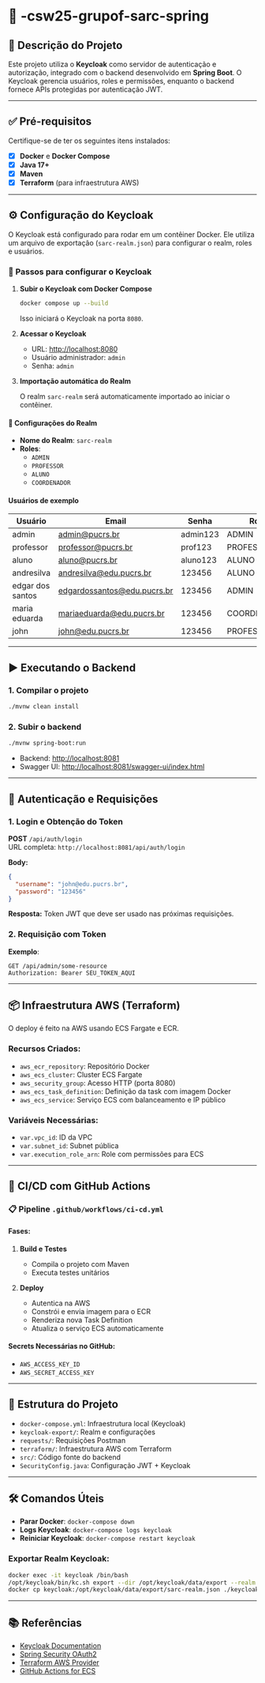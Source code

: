 # 📘 -csw25-grupof-sarc-spring

## 🧾 Descrição do Projeto

Este projeto utiliza o **Keycloak** como servidor de autenticação e autorização, integrado com o backend desenvolvido em **Spring Boot**. O Keycloak gerencia usuários, roles e permissões, enquanto o backend fornece APIs protegidas por autenticação JWT.

---

## ✅ Pré-requisitos

Certifique-se de ter os seguintes itens instalados:

- [x] **Docker** e **Docker Compose**
- [x] **Java 17+**
- [x] **Maven**
- [x] **Terraform** (para infraestrutura AWS)

---

## ⚙️ Configuração do Keycloak

O Keycloak está configurado para rodar em um contêiner Docker. Ele utiliza um arquivo de exportação (`sarc-realm.json`) para configurar o realm, roles e usuários.

### 🚀 Passos para configurar o Keycloak

1. **Subir o Keycloak com Docker Compose**

   ```bash
   docker compose up --build
   ```

   Isso iniciará o Keycloak na porta `8080`.

2. **Acessar o Keycloak**
   - URL: [http://localhost:8080](http://localhost:8080)
   - Usuário administrador: `admin`
   - Senha: `admin`

3. **Importação automática do Realm**

   O realm `sarc-realm` será automaticamente importado ao iniciar o contêiner.

#### 🔐 Configurações do Realm

- **Nome do Realm**: `sarc-realm`
- **Roles**:
  - `ADMIN`
  - `PROFESSOR`
  - `ALUNO`
  - `COORDENADOR`

#### Usuários de exemplo

| Usuário         | Email                        | Senha   | Role        |
|-----------------|------------------------------|---------|-------------|
| admin           | admin@pucrs.br               | admin123| ADMIN       |
| professor       | professor@pucrs.br           | prof123 | PROFESSOR   |
| aluno           | aluno@pucrs.br               | aluno123| ALUNO       |
| andresilva      | andresilva@edu.pucrs.br      | 123456  | ALUNO       |
| edgar dos santos| edgardossantos@edu.pucrs.br  | 123456  | ADMIN       |
| maria eduarda   | mariaeduarda@edu.pucrs.br    | 123456  | COORDENADOR |
| john            | john@edu.pucrs.br            | 123456  | PROFESSOR   |

---

## ▶️ Executando o Backend

### 1. Compilar o projeto

```bash
./mvnw clean install
```

### 2. Subir o backend

```bash
./mvnw spring-boot:run
```

- Backend: [http://localhost:8081](http://localhost:8081)
- Swagger UI: [http://localhost:8081/swagger-ui/index.html](http://localhost:8081/swagger-ui/index.html)

---

## 🔐 Autenticação e Requisições

### 1. Login e Obtenção do Token

**POST** `/api/auth/login`  
URL completa: `http://localhost:8081/api/auth/login`

**Body:**

```json
{
  "username": "john@edu.pucrs.br",
  "password": "123456"
}
```

**Resposta:**
Token JWT que deve ser usado nas próximas requisições.

### 2. Requisição com Token

**Exemplo**:

```http
GET /api/admin/some-resource
Authorization: Bearer SEU_TOKEN_AQUI
```

---

## 📦 Infraestrutura AWS (Terraform)

O deploy é feito na AWS usando ECS Fargate e ECR.

### Recursos Criados:

- `aws_ecr_repository`: Repositório Docker
- `aws_ecs_cluster`: Cluster ECS Fargate
- `aws_security_group`: Acesso HTTP (porta 8080)
- `aws_ecs_task_definition`: Definição da task com imagem Docker
- `aws_ecs_service`: Serviço ECS com balanceamento e IP público

### Variáveis Necessárias:

- `var.vpc_id`: ID da VPC
- `var.subnet_id`: Subnet pública
- `var.execution_role_arn`: Role com permissões para ECS

---

## 🚀 CI/CD com GitHub Actions

### 📋 Pipeline `.github/workflows/ci-cd.yml`

#### Fases:

1. **Build e Testes**
   - Compila o projeto com Maven
   - Executa testes unitários

2. **Deploy**
   - Autentica na AWS
   - Constrói e envia imagem para o ECR
   - Renderiza nova Task Definition
   - Atualiza o serviço ECS automaticamente

#### Secrets Necessárias no GitHub:

- `AWS_ACCESS_KEY_ID`
- `AWS_SECRET_ACCESS_KEY`

---

## 📁 Estrutura do Projeto

- `docker-compose.yml`: Infraestrutura local (Keycloak)
- `keycloak-export/`: Realm e configurações
- `requests/`: Requisições Postman
- `terraform/`: Infraestrutura AWS com Terraform
- `src/`: Código fonte do backend
- `SecurityConfig.java`: Configuração JWT + Keycloak

---

## 🛠️ Comandos Úteis

- **Parar Docker**: `docker-compose down`
- **Logs Keycloak**: `docker-compose logs keycloak`
- **Reiniciar Keycloak**: `docker-compose restart keycloak`

### Exportar Realm Keycloak:

```bash
docker exec -it keycloak /bin/bash
/opt/keycloak/bin/kc.sh export --dir /opt/keycloak/data/export --realm sarc --users realm_file
docker cp keycloak:/opt/keycloak/data/export/sarc-realm.json ./keycloak-export/
```

---

## 📚 Referências

- [Keycloak Documentation](https://www.keycloak.org/documentation.html)
- [Spring Security OAuth2](https://spring.io/projects/spring-security)
- [Terraform AWS Provider](https://registry.terraform.io/providers/hashicorp/aws/latest/docs)
- [GitHub Actions for ECS](https://github.com/aws-actions/amazon-ecs-deploy-task-definition)
